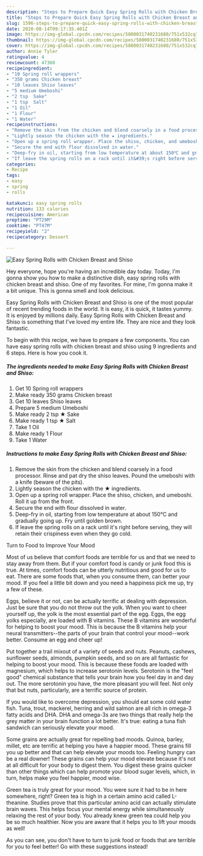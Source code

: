 ```yaml
---
description: "Steps to Prepare Quick Easy Spring Rolls with Chicken Breast and Shiso"
title: "Steps to Prepare Quick Easy Spring Rolls with Chicken Breast and Shiso"
slug: 1596-steps-to-prepare-quick-easy-spring-rolls-with-chicken-breast-and-shiso
date: 2020-08-14T09:17:35.401Z
image: https://img-global.cpcdn.com/recipes/5800031740231680/751x532cq70/easy-spring-rolls-with-chicken-breast-and-shiso-recipe-main-photo.jpg
thumbnail: https://img-global.cpcdn.com/recipes/5800031740231680/751x532cq70/easy-spring-rolls-with-chicken-breast-and-shiso-recipe-main-photo.jpg
cover: https://img-global.cpcdn.com/recipes/5800031740231680/751x532cq70/easy-spring-rolls-with-chicken-breast-and-shiso-recipe-main-photo.jpg
author: Annie Tyler
ratingvalue: 4
reviewcount: 47360
recipeingredient:
- "10 Spring roll wrappers"
- "350 grams Chicken breast"
- "10 leaves Shiso leaves"
- "5 medium Umeboshi"
- "2 tsp  Sake"
- "1 tsp  Salt"
- "1 Oil"
- "1 Flour"
- "1 Water"
recipeinstructions:
- "Remove the skin from the chicken and blend coarsely in a food processor. Rinse and pat dry the shiso leaves. Pound the umeboshi with a knife (beware of the pits)."
- "Lightly season the chicken with the ★ ingredients."
- "Open up a spring roll wrapper. Place the shiso, chicken, and umeboshi. Roll it up from the front."
- "Secure the end with flour dissolved in water."
- "Deep-fry in oil, starting from low temperature at about 150℃ and gradually going up. Fry until golden brown."
- "If leave the spring rolls on a rack until it&#39;s right before serving, they will retain their crispiness even when they go cold."
categories:
- Recipe
tags:
- easy
- spring
- rolls

katakunci: easy spring rolls 
nutrition: 133 calories
recipecuisine: American
preptime: "PT29M"
cooktime: "PT47M"
recipeyield: "2"
recipecategory: Dessert

---
```



![Easy Spring Rolls with Chicken Breast and Shiso](https://img-global.cpcdn.com/recipes/5800031740231680/751x532cq70/easy-spring-rolls-with-chicken-breast-and-shiso-recipe-main-photo.jpg)

Hey everyone, hope you're having an incredible day today. Today, I'm gonna show you how to make a distinctive dish, easy spring rolls with chicken breast and shiso. One of my favorites. For mine, I'm gonna make it a bit unique. This is gonna smell and look delicious.



Easy Spring Rolls with Chicken Breast and Shiso is one of the most popular of recent trending foods in the world. It is easy, it is quick, it tastes yummy. It is enjoyed by millions daily. Easy Spring Rolls with Chicken Breast and Shiso is something that I've loved my entire life. They are nice and they look fantastic.


To begin with this recipe, we have to prepare a few components. You can have easy spring rolls with chicken breast and shiso using 9 ingredients and 6 steps. Here is how you cook it.

<!--inarticleads1-->

##### The ingredients needed to make Easy Spring Rolls with Chicken Breast and Shiso:

1. Get 10 Spring roll wrappers
1. Make ready 350 grams Chicken breast
1. Get 10 leaves Shiso leaves
1. Prepare 5 medium Umeboshi
1. Make ready 2 tsp ★ Sake
1. Make ready 1 tsp ★ Salt
1. Take 1 Oil
1. Make ready 1 Flour
1. Take 1 Water




<!--inarticleads2-->

##### Instructions to make Easy Spring Rolls with Chicken Breast and Shiso:

1. Remove the skin from the chicken and blend coarsely in a food processor. Rinse and pat dry the shiso leaves. Pound the umeboshi with a knife (beware of the pits).
1. Lightly season the chicken with the ★ ingredients.
1. Open up a spring roll wrapper. Place the shiso, chicken, and umeboshi. Roll it up from the front.
1. Secure the end with flour dissolved in water.
1. Deep-fry in oil, starting from low temperature at about 150℃ and gradually going up. Fry until golden brown.
1. If leave the spring rolls on a rack until it&#39;s right before serving, they will retain their crispiness even when they go cold.




Turn to Food to Improve Your Mood


Most of us believe that comfort foods are terrible for us and that we need to stay away from them. But if your comfort food is candy or junk food this is true. At times, comfort foods can be utterly nutritious and good for us to eat. There are some foods that, when you consume them, can better your mood. If you feel a little bit down and you need a happiness pick me up, try a few of these.

Eggs, believe it or not, can be actually terrific at dealing with depression. Just be sure that you do not throw out the yolk. When you want to cheer yourself up, the yolk is the most essential part of the egg. Eggs, the egg yolks especially, are loaded with B vitamins. These B vitamins are wonderful for helping to boost your mood. This is because the B vitamins help your neural transmitters--the parts of your brain that control your mood--work better. Consume an egg and cheer up!

Put together a trail mixout of a variety of seeds and nuts. Peanuts, cashews, sunflower seeds, almonds, pumpkin seeds, and so on are all fantastic for helping to boost your mood. This is because these foods are loaded with magnesium, which helps to increase serotonin levels. Serotonin is the "feel good" chemical substance that tells your brain how you feel day in and day out. The more serotonin you have, the more pleasant you will feel. Not only that but nuts, particularly, are a terrific source of protein.

If you would like to overcome depression, you should eat some cold water fish. Tuna, trout, mackerel, herring and wild salmon are all rich in omega-3 fatty acids and DHA. DHA and omega-3s are two things that really help the grey matter in your brain function a lot better. It's true: eating a tuna fish sandwich can seriously elevate your mood. 

Some grains are actually great for repelling bad moods. Quinoa, barley, millet, etc are terrific at helping you have a happier mood. These grains fill you up better and that can help elevate your moods too. Feeling hungry can be a real downer! These grains can help your mood elevate because it's not at all difficult for your body to digest them. You digest these grains quicker than other things which can help promote your blood sugar levels, which, in turn, helps make you feel happier, mood wise.

Green tea is truly great for your mood. You were sure it had to be in here somewhere, right? Green tea is high in a certain amino acid called L-theanine. Studies prove that this particular amino acid can actually stimulate brain waves. This helps focus your mental energy while simultaneously relaxing the rest of your body. You already knew green tea could help you be so much healthier. Now you are aware that it helps you to lift your moods as well!

As you can see, you don't have to turn to junk food or foods that are terrible for you to feel better! Go  with  these suggestions  instead!

